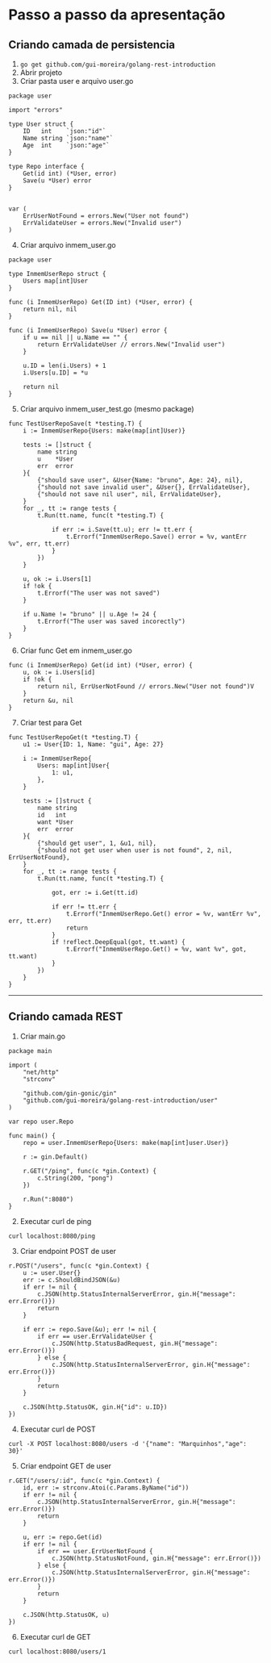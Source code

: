 # Passo a passo da apresentação

## Criando camada de persistencia

1. `go get github.com/gui-moreira/golang-rest-introduction`
2. Abrir projeto
3. Criar pasta user e arquivo user.go

```golang
package user

import "errors"

type User struct {
	ID   int    `json:"id"`
	Name string `json:"name"`
	Age  int    `json:"age"`
}

type Repo interface {
	Get(id int) (*User, error)
	Save(u *User) error
}


var (
	ErrUserNotFound = errors.New("User not found")
	ErrValidateUser = errors.New("Invalid user")
)
```


4. Criar arquivo inmem_user.go

```golang
package user

type InmemUserRepo struct {
	Users map[int]User
}

func (i InmemUserRepo) Get(ID int) (*User, error) {
	return nil, nil
}

func (i InmemUserRepo) Save(u *User) error {
	if u == nil || u.Name == "" {
		return ErrValidateUser // errors.New("Invalid user")
	}

	u.ID = len(i.Users) + 1
	i.Users[u.ID] = *u

	return nil
}
```

5. Criar arquivo inmem_user_test.go (mesmo package)

```golang
func TestUserRepoSave(t *testing.T) {
	i := InmemUserRepo{Users: make(map[int]User)}

	tests := []struct {
		name string
		u    *User
		err  error
	}{
		{"should save user", &User{Name: "bruno", Age: 24}, nil},
		{"should not save invalid user", &User{}, ErrValidateUser},
		{"should not save nil user", nil, ErrValidateUser},
	}
	for _, tt := range tests {
		t.Run(tt.name, func(t *testing.T) {

			if err := i.Save(tt.u); err != tt.err {
				t.Errorf("InmemUserRepo.Save() error = %v, wantErr %v", err, tt.err)
			}
		})
	}

	u, ok := i.Users[1]
	if !ok {
		t.Errorf("The user was not saved")
	}

	if u.Name != "bruno" || u.Age != 24 {
		t.Errorf("The user was saved incorectly")
	}
}
```

6. Criar func Get em inmem_user.go

```golang
func (i InmemUserRepo) Get(id int) (*User, error) {
	u, ok := i.Users[id]
	if !ok {
		return nil, ErrUserNotFound // errors.New("User not found")V
	}
	return &u, nil
}
```

7. Criar test para Get

```golang
func TestUserRepoGet(t *testing.T) {
	u1 := User{ID: 1, Name: "gui", Age: 27}

	i := InmemUserRepo{
		Users: map[int]User{
			1: u1,
		},
	}

	tests := []struct {
		name string
		id   int
		want *User
		err  error
	}{
		{"should get user", 1, &u1, nil},
		{"should not get user when user is not found", 2, nil, ErrUserNotFound},
	}
	for _, tt := range tests {
		t.Run(tt.name, func(t *testing.T) {

			got, err := i.Get(tt.id)

			if err != tt.err {
				t.Errorf("InmemUserRepo.Get() error = %v, wantErr %v", err, tt.err)
				return
			}
			if !reflect.DeepEqual(got, tt.want) {
				t.Errorf("InmemUserRepo.Get() = %v, want %v", got, tt.want)
			}
		})
	}
}
```

---

## Criando camada REST

1. Criar main.go

```golang
package main

import (
	"net/http"
	"strconv"

	"github.com/gin-gonic/gin"
	"github.com/gui-moreira/golang-rest-introduction/user"
)

var repo user.Repo

func main() {
	repo = user.InmemUserRepo{Users: make(map[int]user.User)}

	r := gin.Default()

	r.GET("/ping", func(c *gin.Context) {
		c.String(200, "pong")
	})

	r.Run(":8080")
}
```

2. Executar curl de ping

``` 
curl localhost:8080/ping
```

3. Criar endpoint POST de user

```golang
r.POST("/users", func(c *gin.Context) {
    u := user.User{}
    err := c.ShouldBindJSON(&u)
    if err != nil {
        c.JSON(http.StatusInternalServerError, gin.H{"message": err.Error()})
        return
    }

    if err := repo.Save(&u); err != nil {
        if err == user.ErrValidateUser {
            c.JSON(http.StatusBadRequest, gin.H{"message": err.Error()})
        } else {
            c.JSON(http.StatusInternalServerError, gin.H{"message": err.Error()})
        }
        return
    }

    c.JSON(http.StatusOK, gin.H{"id": u.ID})
})
```

4. Executar curl de POST

```
curl -X POST localhost:8080/users -d '{"name": "Marquinhos","age": 30}'
```

5. Criar endpoint GET de user

```golang
r.GET("/users/:id", func(c *gin.Context) {
	id, err := strconv.Atoi(c.Params.ByName("id"))
	if err != nil {
		c.JSON(http.StatusInternalServerError, gin.H{"message": err.Error()})
		return
	}

	u, err := repo.Get(id)
	if err != nil {
		if err == user.ErrUserNotFound {
			c.JSON(http.StatusNotFound, gin.H{"message": err.Error()})
		} else {
			c.JSON(http.StatusInternalServerError, gin.H{"message": err.Error()})
		}
		return
	}

	c.JSON(http.StatusOK, u)
})
```

6. Executar curl de GET

```
curl localhost:8080/users/1
```